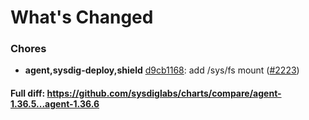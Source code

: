 # What's Changed

### Chores
- **agent,sysdig-deploy,shield** [d9cb1168](https://github.com/sysdiglabs/charts/commit/d9cb11684f11a3d60b8c1346b1dd2c76ba04ae20): add /sys/fs mount ([#2223](https://github.com/sysdiglabs/charts/issues/2223))
#### Full diff: https://github.com/sysdiglabs/charts/compare/agent-1.36.5...agent-1.36.6
